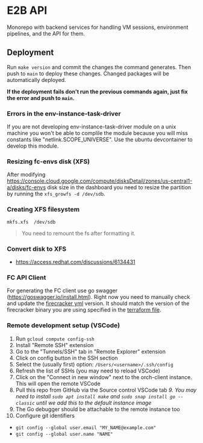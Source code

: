 # E2B API

Monorepo with backend services for handling VM sessions, environment pipelines, and the API for them.

## Deployment

Run `make version` and commit the changes the command generates.
Then push to `main` to deploy these changes. Changed packages will be automatically deployed.

**If the deployment fails don't run the previous commands again, just fix the error and push to `main`.**

### Errors in the env-instance-task-driver
If you are not developing env-instance-task-driver module on a unix machine you won't be able to complile the module because you will miss constants like "netlink.SCOPE_UNIVERSE".
Use the ubuntu devcontainer to develop this module.

### Resizing fc-envs disk (XFS)
After modifying https://console.cloud.google.com/compute/disksDetail/zones/us-central1-a/disks/fc-envs disk size in the dashboard you need to resize the partition by running the `xfs_growfs -d /dev/sdb`.

### Creating XFS filesystem
```
mkfs.xfs  /dev/sdb
```

> You need to remount the fs after formatting it.

### Convert disk to XFS
- https://access.redhat.com/discussions/6134431


### FC API Client
For generating the FC client use go swagger (https://goswagger.io/install.html).
Right now you need to manually check and update the [firecracker yml](./internal/client/firecracker.yml) version. It should match the version of the firecracker binary you are using specified in the [terraform file](../cluster-disk-image/variables.pkr.hcl).

### Remote development setup (VSCode)


1. Run `gcloud compute config-ssh`
2. Install "Remote SSH" extension
3. Go to the "Tunnels/SSH" tab in "Remote Explorer" extension
4. Click on config button in the SSH section
5. Select the (usually first) option: `/Users/<username>/.ssh/config`
6. Refresh the list of SSHs (you may need to reload VSCode)
7. Click on the "Connect in new window" next to the orch-client instance. This will open the remote VSCode
8. Pull this repo from GitHub via the Source control VSCode tab
*9. You may need to install `sudo apt install make` and `sudo snap install go --classic` until we add this to the default instance image*
10. The Go debugger should be attachable to the remote instance too
11. Configure git identifiers
- `git config --global user.email "MY_NAME@example.com"`
- `git config --global user.name "NAME"`